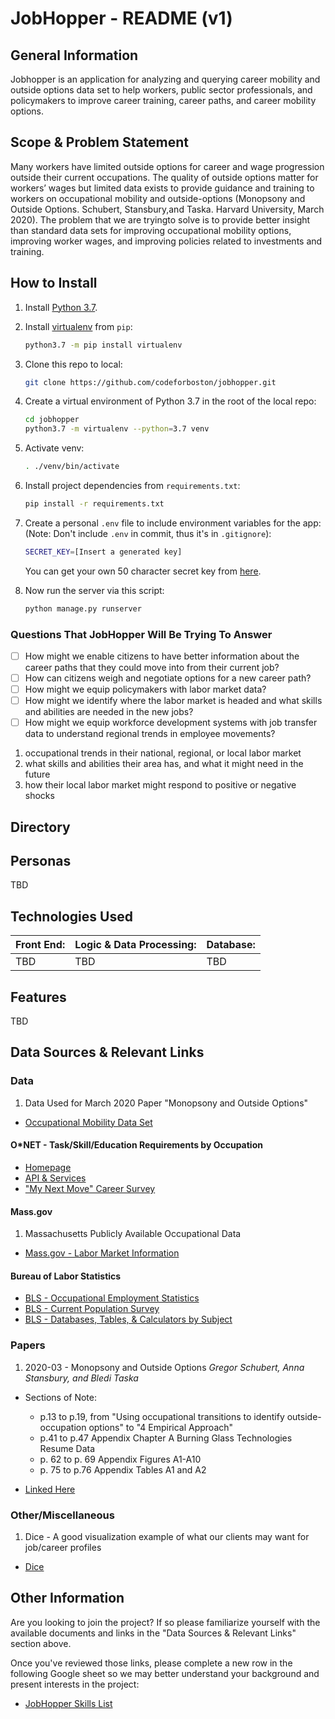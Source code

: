 # JobHopper - README (v1)


## General Information
Jobhopper is an application for analyzing and querying career mobility and outside options data set to help workers, public sector professionals, and policymakers to improve career training, career paths, and career mobility options.

## Scope & Problem Statement
Many workers have limited outside options for career and wage progression outside their current occupations. The quality of outside options matter for workers’ wages but limited data exists to provide guidance and training to workers on occupational mobility and outside-options (Monopsony and Outside Options. Schubert, Stansbury,and Taska. Harvard University, March 2020). The problem that we are tryingto solve is to provide better insight than standard data sets for improving occupational mobility options, improving worker wages, and improving policies related to investments and training.

## How to Install

1. Install [Python 3.7](https://www.python.org/downloads/release/python-378/).
2. Install [virtualenv](https://pypi.org/project/virtualenv/) from `pip`:
   ```sh
   python3.7 -m pip install virtualenv
   ```
3. Clone this repo to local:
   ```sh
   git clone https://github.com/codeforboston/jobhopper.git
   ```
4. Create a virtual environment of Python 3.7 in the root of the local repo:
   ```sh
   cd jobhopper
   python3.7 -m virtualenv --python=3.7 venv
   ```
5. Activate venv:
   ```sh
   . ./venv/bin/activate
   ```
6. Install project dependencies from `requirements.txt`:
   ```sh
   pip install -r requirements.txt
   ```
7. Create a personal `.env` file to include environment variables for the app:
   (Note: Don't include `.env` in commit, thus it's in `.gitignore`):
   ```sh
   SECRET_KEY=[Insert a generated key]
   ```
   You can get your own 50 character secret key from [here](https://miniwebtool.com/django-secret-key-generator/).

8. Now run the server via this script:
   ```sh
   python manage.py runserver
   ```

### Questions That JobHopper Will Be Trying To Answer
- [ ] How might we enable citizens to have better information about the career paths that they could move into from their current job?
- [ ] How can citizens weigh and negotiate options for a new career path?
- [ ] How might we equip policymakers with labor market data?
- [ ] How might we identify where the labor market is headed and what skills and abilities are needed in the new jobs?
- [ ] How might we equip workforce development systems with job transfer data to understand regional trends in employee movements?
1. occupational trends in their national, regional, or local labor market
2. what skills and abilities their area has, and what it might need in the future
3. how their local labor market might respond to positive or negative shocks

## Directory


## Personas
TBD

## Technologies Used
Front End: | Logic & Data Processing: | Database:
---------- | ------------------------ | ---------
TBD | TBD | TBD|

## Features
TBD

## Data Sources & Relevant Links
### Data
1. Data Used for March 2020 Paper "Monopsony and Outside Options"
- [Occupational Mobility Data Set](https://scholar.harvard.edu/files/stansbury/files/occ_transitions_public_data_set.zip)

#### O*NET - Task/Skill/Education Requirements by Occupation
- [Homepage](https://www.onetonline.org/)
- [API & Services](https://services.onetcenter.org/)
- ["My Next Move" Career Survey](https://www.mynextmove.org/explore/ip)

#### Mass.gov
1. Massachusetts Publicly Available Occupational Data
- [Mass.gov - Labor Market Information](https://www.mass.gov/orgs/labor-market-information)

#### Bureau of Labor Statistics
- [BLS - Occupational Employment Statistics](https://www.bls.gov/oes/home.htm)
- [BLS - Current Population Survey](https://www.bls.gov/cps/)
- [BLS - Databases, Tables, & Calculators by Subject](https://www.bls.gov/data/)

### Papers
1. 2020-03 - Monopsony and Outside Options *Gregor Schubert, Anna Stansbury, and Bledi Taska*
  - Sections of Note:
    - p.13 to p.19, from "Using occupational transitions to identify outside-occupation options" to "4 Empirical Approach"
    - p.41 to p.47 Appendix Chapter A Burning Glass Technologies Resume Data
    - p. 62 to p. 69 Appendix Figures A1-A10
    - p. 75 to p.76 Appendix Tables A1 and A2

- [Linked Here](chrome-extension://cbnaodkpfinfiipjblikofhlhlcickei/src/pdfviewer/web/viewer.html?file=https://scholar.harvard.edu/files/stansbury/files/schubertstansburytaskamain_0.pdf)

### Other/Miscellaneous
1. Dice - A good visualization example of what our clients may want for job/career profiles
- [Dice](https://www.dice.com/)


## Other Information
Are you looking to join the project? If so please familiarize yourself with the available documents and links in the "Data Sources & Relevant Links" section above.

Once you've reviewed those links, please complete a new row in the following Google sheet so we may better understand your background and present interests in the project:

- [JobHopper Skills List](https://docs.google.com/spreadsheets/d/19bJoO-wbfbxbsEV0EHclG4H0Y-SjwxpPGKncMnXihh4/edit#gid=0)
